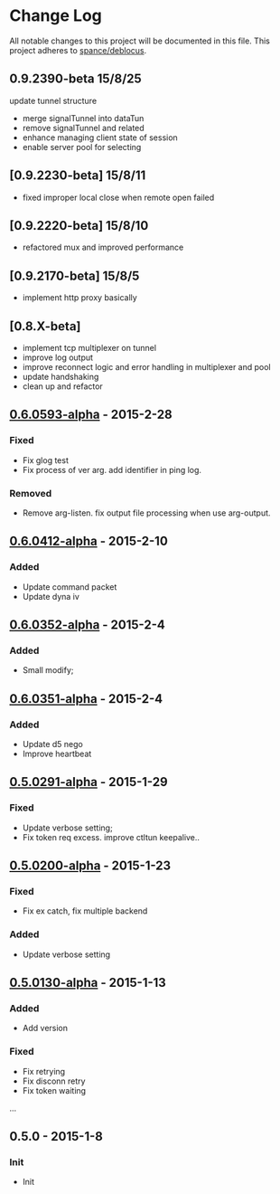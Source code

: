 # Change Log
All notable changes to this project will be documented in this file.
This project adheres to [spance/deblocus](https://github.com/spance/deblocus).

## 0.9.2390-beta 15/8/25
update tunnel structure
- merge signalTunnel into dataTun
- remove signalTunnel and related
- enhance managing client state of session
- enable server pool for selecting

## [0.9.2230-beta] 15/8/11
- fixed improper local close when remote open failed

## [0.9.2220-beta] 15/8/10
- refactored mux and improved performance

## [0.9.2170-beta] 15/8/5
- implement http proxy basically

## [0.8.X-beta]
- implement tcp multiplexer on tunnel
- improve log output
- improve reconnect logic and error handling in multiplexer and pool
- update handshaking
- clean up and refactor

## [0.6.0593-alpha](https://github.com/spance/deblocus/compare/0.6.0412-alpha...0.6.0593-alpha) - 2015-2-28
### Fixed
- Fix glog test
- Fix process of ver arg. add identifier in ping log.

### Removed
- Remove arg-listen. fix output file processing when use arg-output.

## [0.6.0412-alpha](https://github.com/spance/deblocus/compare/0.6.0352-alpha...0.6.0412-alpha) - 2015-2-10
### Added
- Update command packet
- Update dyna iv

## [0.6.0352-alpha](https://github.com/spance/deblocus/compare/0.6.0351-alpha...0.6.0352-alpha) - 2015-2-4
### Added 
- Small modify; 


## [0.6.0351-alpha](https://github.com/spance/deblocus/compare/0.5.0291-alpha...0.6.0351-alpha) - 2015-2-4
### Added
- Update d5 nego
-	Improve heartbeat

## [0.5.0291-alpha](https://github.com/spance/deblocus/compare/0.5.0200-alpha...0.5.0291-alpha) - 2015-1-29
### Fixed
- Update verbose setting;
- Fix token req excess. improve ctltun keepalive..

## [0.5.0200-alpha](https://github.com/spance/deblocus/compare/0.5.0130-alpha...0.5.0200-alpha) - 2015-1-23
### Fixed
- Fix ex catch, fix multiple backend

### Added
- Update verbose setting

## [0.5.0130-alpha](https://github.com/spance/deblocus/compare/0.5.0...0.5.0130-alpha) - 2015-1-13
### Added
- Add version

### Fixed
- Fix retrying
- Fix disconn retry
- Fix token waiting

...
## 0.5.0 - 2015-1-8
### Init
- Init
